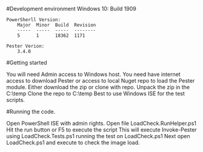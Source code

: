 #Development environment
    Windows 10:
        Build 1909

    PowerSherll Version:
        Major  Minor  Build  Revision
        -----  -----  -----  --------
        5      1      18362  1171
    
    Pester Verion:
        3.4.0

#Getting started

You will need Admin access to Windows host.
You need have internet access to download Pester or access to local Nuget repo to load the Pester module.
Either download the zip or clone with repo.
    Unpack the zip in the C:\temp
    Clone the repo to C:\temp
Best to use Windows ISE for the test scripts.  

#Running the code.

Open PowerShell ISE with admin rights.
Open file LoadCheck.RunHelper.ps1
Hit the run button or F5 to execute the script
    This will execute Invoke-Pester using LoadCheck.Tests.ps1 running the test on LoadCheck.ps1
Next open LoadCheck.ps1 and execute to check the image load.
